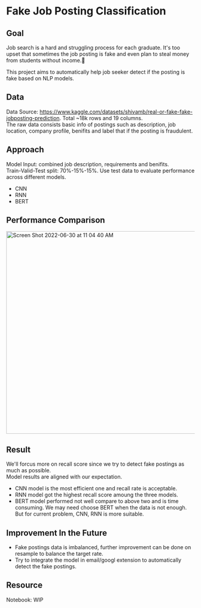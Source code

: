# Fake Job Posting Classification

## Goal
Job search is a hard and struggling process for each graduate. It's too upset that sometimes the job posting is fake and even plan to steal money from students without income.:smiling_face_with_tear:

This project aims to automatically help job seeker detect if the posting is fake based on NLP models.

## Data
Data Source: https://www.kaggle.com/datasets/shivamb/real-or-fake-fake-jobposting-prediction. Total ~18k rows and 19 columns.</br>
The raw data consists basic info of postings such as description, job location, company profile, benifits and label that if the posting is fraudulent.

## Approach
Model Input: combined job description, requirements and benifits.</br>
Train-Valid-Test split: 70%-15%-15%. Use test data to evaluate performance across different models.</br>
* CNN
* RNN
* BERT

## Performance Comparison
<img width="540" alt="Screen Shot 2022-06-30 at 11 04 40 AM" src="https://user-images.githubusercontent.com/102109674/176746874-6651b8d7-2e07-42ef-bed6-090dd8ba3aeb.png">

## Result
We'll forcus more on recall score since we try to detect fake postings as much as possible.</br>
Model results are aligned with our expectation.</br>
* CNN model is the most efficient one and recall rate is acceptable.
* RNN model got the highest recall score amoung the three models.
* BERT model performed not well compare to above two and is time consuming. We may need choose BERT when the data is not enough. But for current problem, CNN, RNN is more suitable.

## Improvement In the Future

* Fake postings data is imbalanced, further improvement can be done on resample to balance the target rate.
* Try to integrate the model in email/googl extension to automatically detect the fake postings.

## Resource
Notebook: WIP
